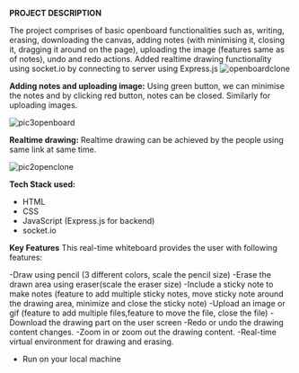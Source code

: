 **PROJECT DESCRIPTION**

The project comprises of basic openboard functionalities such as, writing, erasing, downloading the canvas, adding notes (with minimising it, closing it, dragging it around on the page), uploading the image (features same as of notes), undo and redo actions.
Added realtime drawing functionality using socket.io by connecting to server using Express.js
![openboardclone](https://user-images.githubusercontent.com/74289413/190701045-b8771d41-af0a-41e8-bd05-bdf7bf13177e.png)



**Adding notes and uploading image:**
Using green button, we can minimise the notes and by clicking red button, notes can be closed. Similarly for uploading images.

![pic3openboard](https://user-images.githubusercontent.com/74289413/190701848-032f874d-3dd9-4bf1-a801-79c0a88a8868.png)


**Realtime drawing:**
Realtime drawing can be achieved by the people using same link at same time.

![pic2openclone](https://user-images.githubusercontent.com/74289413/190701444-18e02121-9bd8-45e1-bb2d-2b973c325c60.png)



**Tech Stack used:**
- HTML
- CSS
- JavaScript (Express.js for backend)
- socket.io

**Key Features**
This real-time whiteboard provides the user with following features:

-Draw using pencil (3 different colors, scale the pencil size)
-Erase the drawn area using eraser(scale the eraser size)
-Include a sticky note to make notes (feature to add multiple sticky notes, move sticky note around the drawing area, minimize and close the sticky note)
-Upload an image or gif (feature to add multiple files,feature to move the file, close the file)
-Download the drawing part on the user screen
-Redo or undo the drawing content changes.
-Zoom in or zoom out the drawing content.
-Real-time virtual environment for drawing and erasing.
- Run on your local machine
